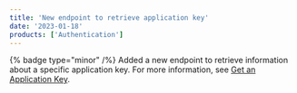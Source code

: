 ```yaml
---
title: 'New endpoint to retrieve application key'
date: '2023-01-18'
products: ['Authentication']
---
```

{% badge type="minor" /%}
Added a new endpoint to retrieve information about a specific application key. For more information, see [Get an Application Key](/docs/commerce-cloud/authentication/application-keys/get-an-application-key).
